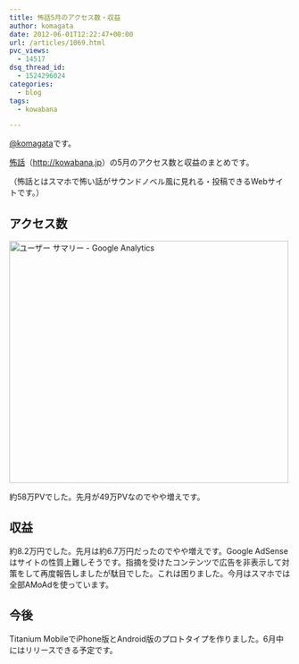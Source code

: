 ```yaml
---
title: 怖話5月のアクセス数・収益
author: komagata
date: 2012-06-01T12:22:47+00:00
url: /articles/1069.html
pvc_views:
  - 14517
dsq_thread_id:
  - 1524296024
categories:
  - blog
tags:
  - kowabana

---
```

[@komagata][1]です。

<a href="http://kowabana.jp" title="怖話" target="_blank">怖話</a>（<a href="http://kowabana.jp" title="怖話" target="_blank">http://kowabana.jp</a>）の5月のアクセス数と収益のまとめです。

（怖話とはスマホで怖い話がサウンドノベル風に見れる・投稿できるWebサイトです。）

## アクセス数


  <a href="http://www.flickr.com/photos/komagata/7313918116/" title="ユーザー サマリー - Google Analytics by komagata, on Flickr"><img src="http://farm8.staticflickr.com/7218/7313918116_8d57f8b804.jpg" width="500" height="433" alt="ユーザー サマリー - Google Analytics" /></a>


約58万PVでした。先月が49万PVなのでやや増えです。

## 収益

約8.2万円でした。先月は約6.7万円だったのでやや増えです。Google AdSenseはサイトの性質上難しそうです。指摘を受けたコンテンツで広告を非表示して対策をして再度報告しましたが駄目でした。これは困りました。今月はスマホでは全部AMoAdを使っています。

## 今後

Titanium MobileでiPhone版とAndroid版のプロトタイプを作りました。6月中にはリリースできる予定です。

 [1]: http://twitter.com/komagata
